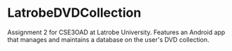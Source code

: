 # LatrobeDVDCollection
Assignment 2 for CSE3OAD at Latrobe University. Features an Android app that manages and maintains a database on the user's DVD collection.
